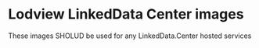 # Lodview LinkedData Center images

These images SHOLUD be  used for any LinkedData.Center hosted services
